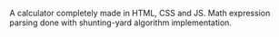 A calculator completely made in HTML, CSS and JS. Math expression parsing done with shunting-yard algorithm implementation.